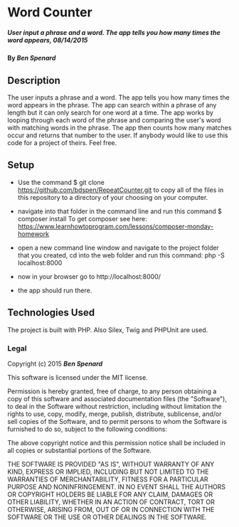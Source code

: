 # Word Counter

##### User input a phrase and a word. The app tells you how many times the word appears, 08/14/2015

#### By _**Ben Spenard**_

## Description

The user inputs a phrase and a word. The app tells you how many times the word appears in the phrase. The app can search within a phrase of any length but it can only search for one word at a time. The app works by looping through each word of the phrase and comparing the user's word with matching words in the phrase. The app then counts how many matches occur and returns that number to the user.
    If anybody would like to use this code for a project of theirs. Feel free.

## Setup

* Use the command $ git clone https://github.com/bdspen/RepeatCounter.git
to copy all of the files in this repository to a directory of your choosing on your computer.
* navigate into that folder in the command line and run this command $ composer install To get composer see here: https://www.learnhowtoprogram.com/lessons/composer-monday-homework

* open a new command line window and navigate to the project folder that you created, cd into the web folder and run this command: php -S localhost:8000

* now in your browser go to http://localhost:8000/
* the app should run there.

## Technologies Used

The project is built with PHP.  Also Silex, Twig and PHPUnit are used.

### Legal

Copyright (c) 2015 **_Ben Spenard_**

This software is licensed under the MIT license.

Permission is hereby granted, free of charge, to any person obtaining a copy
of this software and associated documentation files (the "Software"), to deal
in the Software without restriction, including without limitation the rights
to use, copy, modify, merge, publish, distribute, sublicense, and/or sell
copies of the Software, and to permit persons to whom the Software is
furnished to do so, subject to the following conditions:

The above copyright notice and this permission notice shall be included in
all copies or substantial portions of the Software.

THE SOFTWARE IS PROVIDED "AS IS", WITHOUT WARRANTY OF ANY KIND, EXPRESS OR
IMPLIED, INCLUDING BUT NOT LIMITED TO THE WARRANTIES OF MERCHANTABILITY,
FITNESS FOR A PARTICULAR PURPOSE AND NONINFRINGEMENT. IN NO EVENT SHALL THE
AUTHORS OR COPYRIGHT HOLDERS BE LIABLE FOR ANY CLAIM, DAMAGES OR OTHER
LIABILITY, WHETHER IN AN ACTION OF CONTRACT, TORT OR OTHERWISE, ARISING FROM,
OUT OF OR IN CONNECTION WITH THE SOFTWARE OR THE USE OR OTHER DEALINGS IN
THE SOFTWARE.

